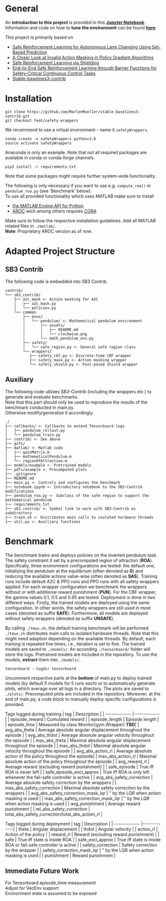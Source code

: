# General

An **introduction to this project** is provided in this [**Jupyter Notebook**](https://github.com/MarlonMueller/stable-baselines3-contrib/blob/feat/safety-wrappers/notebook.ipynb).<br>
Information and code on how to **tune the environment** can be found [**here**](https://github.com/MarlonMueller/math_pendulum_tuning)

This project is primarily based on
- [Safe Reinforcement Learning for Autonomous Lane Changing Using Set-Based Prediction](https://mediatum.ub.tum.de/doc/1548735/256213.pdf)
- [A Closer Look at Invalid Action Masking in Policy Gradient Algorithms](https://arxiv.org/abs/2006.14171)
- [Safe Reinforcement Learning via Shielding](https://arxiv.org/abs/1708.08611)
- [End-to-End Safe Reinforcement Learning through Barrier Functions for Safety-Critical Continuous Control Tasks](https://arxiv.org/abs/1903.08792)
- [Stable-baselines3-contrib](https://github.com/Stable-Baselines-Team/stable-baselines3-contrib/pull/25)
# Installation

```
git clone https://github.com/MarlonMueller/stable-baselines3-contrib.git
git checkout feat/safety-wrappers
```
We recommend to use a virtual environment - name it ``safetyWrappers``.
```
conda create -n safetyWrappers python=3.8
source activate safetyWrappers
```
Anaconda is only an example. Note that not all required packages are available in conda or conda-forge channels.
```
pip3 install -r requirements.txt
```
Note that some packages might require further system-wide functionality.<br>

The following is only necessary if you want to use e.g. ``compute_roa()`` in ``pendulum_roa.py`` (see 'Benchmark' below).<br>
To use all provided functionality which uses MATLAB make sure to install
- [the MATLAB Engine API for Python](https://de.mathworks.com/help/matlab/matlab_external/install-the-matlab-engine-for-python.html)
- [AROC](https://tumcps.github.io/AROC/) wich among others requires [CORA](https://tumcps.github.io/CORA/)

Make sure to follow the respective installation guidelines.
Add all MATLAB related files in ``./matlab/``.<br>
**Note**: Proprietary AROC version as of now.



<!---
On BigSur use pyglet==1.5.11 (https://github.com/openai/gym/issues/2101)
'stable-baselines3[extra]'
pypoman
scipy
cvxopt?
python3 main.py --flag 0
./train.sh 
--->

# Adapted Project Structure

## SB3 Contrib

The following code is embedded into SB3 Contrib.

```
contrib/
└── sb3_contrib/
    ├── a2c_mask <- Action masking for A2C
    │   ├── a2c_mask.py
    │   └── policies.py
    └── common
        ├── envs/
        │   └── pendulum/ <- Mathematical pendulum environment
        │       ├── assets/
        │       │   ├── README.md
        │       │   └── clockwise.png
        │       └── math_pendulum_env.py
        ├── safety/
        │   └── safe_region.py <- General safe region class
        └── wrappers/
           ├── safety_cbf.py <- Discrete-time CBF wrapper
           ├── safety_mask.py <- Action masking wrapper
           └── safety_shield.py <- Post-posed shield wrapper

```

## Auxiliary

The following code utilizes SB3-Contrib (including the wrappers etc.) to generate and evaluate benchmarks.<br>
Note that this part should only be used to reproduce the results of the benchmark conducted in main.py.<br>
Otherwise modify/generalize it accordingly.

```
./
├── callbacks/ <- Callbacks to extend Tensorboard logs
│   ├── pendulum_rollout.py
│   └── pendulum_train.py
├── contrib/ <- See above
├── gifs/
├── matlab/ <- Matlab code
│   ├── gainMatrix.m
│   ├── mathematicalPendulum.m
│   └── regionOfAttraction.m
├── models/example <- Pretrained models
├── pdfs/example <- Precomputed plots
├── .gitignore
├── README.md
├── main.py <- Controls and configures the benchmark
├── notebook.ipynb <- Introductory notebook to the SB3-Contrib modifications
├── pendulum_roa.py <- Subclass of the safe region to support the mathematical pendulum
├── requirements.txt
├── sb3_contrib/ <- Symbol link to work with SB3-Contrib as subdirectory
├── train.sh <- Distributes main calls to isolated hardware threads
├── util.py <- Auxiliary functions

```

# Benchmark

The benchmark trains and deploys policies on the inverted pendulum task. The safety constraint it set by a precomputed region of attraction (**ROA**). Specifically, three environment configurations are tested: the default one, initializing the pendulum at the equilibrium (often denoted as **0**) and reducing the available actions value-wise (often denoted as **SAS**). Training runs include default A2C & PPO runs and PPO runs with all safety wrappers applied. For each wrapper configuration we benchmark the wrappers without or with additional reward punishment (**PUN**). For the CBF wrapper, the gamma values 0.1, 0.5 and 0.95 are tested. Deployment is done in two different ways. Firstly, the trained models are deployed using the same configuration. In other words, the safety wrappers are still used in most cases (denoted as suffix **SAFE**). Furthermore, all models are deployed without safety wrappers (denoted as suffix **UNSAFE**). 

By calling ``./tmux.sh``, the default training benchmark will be performed. ``./tmux.sh`` distributes main calls to isolated hardware threads. Note that this might need adaption depending on the available threads. By default, each training is repeated five times, i.e., iteration is set to five. The trained models are saved to ``./models/``. An according ``./tensorboard/`` folder will store the logs. Pretrained models are included in the repository. To use the models, **extract** them into ``./models/``.
```
tensorboard --logdir tensorboard
```
Uncomment respective parts at the **bottom** of main.py to deploy trained models (by default 5 models for 5 runs each) or to automatically generate plots, which average over all logs in a directory. The plots are saved to ``./plots/``. Precomputed plots are included in the repository. Moreover, at the end of main.py, a code block to manually deploy specific configurations is provided.

Tags logged during training
| tag        | Description      | 
| ------------- |-------------| 
| episode_reward     | Cumulated reward |
| episode_length      | Episode length   |  
| episode_time | Measured by class Monitor(gym.Wrapper) **TBD**|
| avg_abs_theta     | Average absolute angular displacement throughout the episode  |
| avg_abs_thdot     | Average absolute angular velocity throughout the episode  |
| max_abs_theta     | Maximal absolute angular displacement throughout the episode  |
| max_abs_thdot     | Maximal absolute angular velocity throughout the episode |
| avg_abs_action_rl     |  Average absolute action of the policy throughout the episode|
| max_abs_action_rl     |  Maximal absolute action of the policy throughout the episode |
| avg_reward_rl     | Average reward (excluding reward punishment) |
| safe_episode     | True iff ROA is never left |
| safe_episode_excl_approx     | True iff ROA is only left whenever the fail-safe controller is active |
| avg_abs_safety_correction     | Average absolute safety correction by the wrappers |
| max_abs_safety_correction     | Maximal absolute safety correction by the wrappers |
| avg_abs_safety_correction_mask_lqr     | " by the LQR when action masking is used  |
| max_abs_safety_correction_mask_lqr     | " by the LQR when action masking is used |
| avg_punishment     | Average reward punishment |
| rel_abs_safety_correction     | total_abs_safety_correction/total_abs_action_rl |

Tags logged during deployment
| tag        | Description      | 
| ------------- |-------------| 
| theta     | Angular displacement |
| thdot     | Angular velocity |
| action_rl     | Action of the policy |
| reward_rl     | Reward (excluding reward punishment) |
| safe     | True iff state is inside ROA |
| safe_excl_approx     | True iff state is inside ROA or fail-safe controller is active |
| safety_correction     | Safety correction by the wrapper |
| safety_correction_mask_lqr     | " by the LQR when action masking is used |
| punishment     | Reward punishment |

<!---![Tensorboard](https://github.com/MarlonMueller/stable-baselines3-contrib/blob/feat/safety-wrappers/gifs/tensorboard.png?raw=true)--->

## Immediate Future Work
Fix Tensorboard episode_time measurement<br>
Adjust for VecEnv support<br>
Environment state is assumed to be exposed<br>
